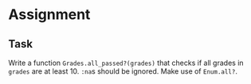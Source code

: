 # Assignment

## Task

Write a function `Grades.all_passed?(grades)` that checks if all grades in `grades`
are at least 10. `:na`s should be ignored. Make use of `Enum.all?`.
